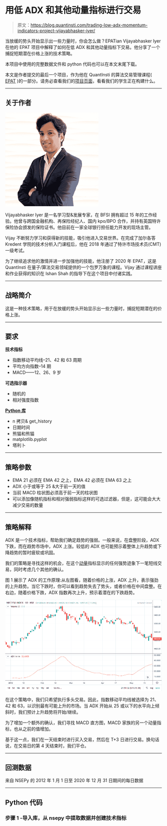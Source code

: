 # 用低 ADX 和其他动量指标进行交易

> 原文：<https://blog.quantinsti.com/trading-low-adx-momentum-indicators-project-vijayabhasker-iyer/>

当放缓的势头开始显示出一些力量时，你会怎么做？EPATian Vijayabhasker Iyer 在他的 EPAT 项目中解释了如何在低 ADX 和其他动量指标下交易。他分享了一个捕捉短期潜在价格上涨的技术策略。

本项目中使用的完整数据文件和 python 代码也可以在本文末尾下载。

本文是作者提交的最后一个项目，作为他在 QuantInsti 的算法交易管理课程( [EPAT](https://www.quantinsti.com/epat) )的一部分。请务必查看我们的[项目页面](/tag/epat-trading-projects/)，看看我们的学生正在构建什么。

* * *

## **关于作者**

![](img/f7dfd46cdbfb0ef5efff660b1e4c8893.png)

Vijayabhasker Iyer 是一名学习型&发展专家，在 BFSI 拥有超过 15 年的工作经验。他曾与跨国金融机构、再保险经纪人、国内 kpo/BPO 合作，并持有英国特许保险协会颁发的保险证书。他目前在一家全球银行担任能力开发的现场主管。

Vijay 不断努力学习和获得新的技能，吸引他进入交易世界。在完成了加尔各答 Kredent 学院的技术分析入门课程后，他在 2018 年通过了特许市场技术员(CMT)一级考试。

为了继续追求他的激情并进一步加强他的技能，他注册了 2020 年 EPAT，这是 QuantInsti 在量子/算法交易领域提供的一个包罗万象的课程。Vijay 通过课程讲座和作业获得的知识在 Ishan Shah 的指导下在这个项目中付诸实践。

* * *

## **战略简介**

这是一种技术策略，用于在放缓的势头开始显示出一些力量时，捕捉短期潜在的价格上涨。

* * *

## **要求**

**技术指标**

*   指数移动平均线–21、42 和 63 周期
*   平均方向指数–14 期
*   MACD——12、26、9 岁

**可选指示器**

*   随机的
*   相对强度指数

**[Python 库](/python-trading-library/)**

*   n 拷贝& get_history
*   日期时间
*   熊猫和熊猫
*   matplotlib.pyplot
*   塔利卜

* * *

## **策略参数**

*   EMA 21 必须在 EMA 42 之上，EMA 42 必须在 EMA 63 之上
*   ADX 小于或等于 25 &大于前一天的值
*   当前 MACD 柱状图必须高于前一天的柱状图
*   可以添加像随机指标和相对强弱指标这样的可选过滤器，但是，这可能会大大减少交易的数量

* * *

## **策略解释**

ADX 是一个技术指标，帮助我们确定趋势的强弱。一般来说，在盘整阶段，ADX 下跌，而在趋势市场中，ADX 上涨。较低的 ADX 也可能预示着整体上升趋势或下降趋势的暂时疲软或巩固。

我们的策略是寻找这样的机会，在这个[动量](https://quantra.quantinsti.com/course/momentum-trading-strategies)指标显示的任何强势迹象下一笔短线交易，同时考虑几个其他的确认。

图 1 展示了 ADX 的工作原理:从左图看，随着价格的上涨，ADX 上升，表示强劲的上升趋势。当它下跌时，你可以看到趋势失去了势头，或者价格在中间盘整。在右边，随着价格下跌，ADX 指数再次上升，预示着潜在的下跌趋势。

![](img/85cf9f922ede9ec113deb8e9dd6f6a90.png)

在这个策略中，我们只希望执行多头交易。因此，指数移动平均线被选择为 21、42 和 63，以识别最有可能上升的市场。当 ADX 开始从 25 或以下的水平向上倾斜时，我们预计上升趋势将开始/继续。

为了增加一个额外的确认，我们寻找 MACD 直方图，MACD 家族的另一个动量指标，也从之前的值增加。

基于这一点，我们在一天结束时进行买入交易，然后在 T+3 日进行交易。换句话说，在交易日的第 4 天结束时，我们平仓。

* * *

## **回测数据**

来自 NSEPy 的 2012 年 1 月 1 日至 2020 年 12 月 31 日期间的每日数据

* * *

## **Python 代码**

### 步骤 1 -导入库，从 nsepy 中提取数据并创建技术指标